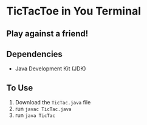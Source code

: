# TicTacToe in You Terminal

## Play against a friend!

## Dependencies
- Java Development Kit (JDK)

## To Use
1. Download the `TicTac.java` file
2. run `javac TicTac.java`
3. run `java TicTac`
